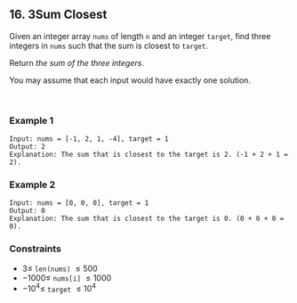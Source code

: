 ## 16. 3Sum Closest

Given an integer array `nums` of length `n` and an integer `target`, find three integers in `nums` such that the sum is closest to `target`.

Return _the sum of the three integers_.

You may assume that each input would have exactly one solution.

<br>

### Example 1

```
Input: nums = [-1, 2, 1, -4], target = 1
Output: 2
Explanation: The sum that is closest to the target is 2. (-1 + 2 + 1 = 2).
```

### Example 2

```
Input: nums = [0, 0, 0], target = 1
Output: 0
Explanation: The sum that is closest to the target is 0. (0 + 0 + 0 = 0).
```

### Constraints

- $3 \leqslant$ `len(nums)` $\leqslant 500$
- $-1000 \leqslant$ `nums[i]` $\leqslant 1000$
- $-10^4 \leqslant$ `target` $\leqslant 10^4$

